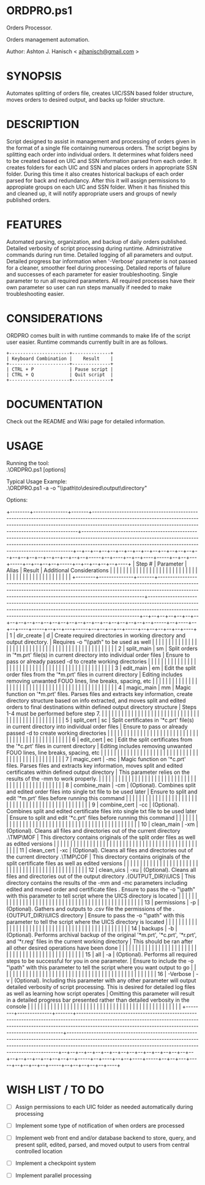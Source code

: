 # **ORDPRO.ps1**  
Orders Processor.  
  
Orders management automation.  

Author: Ashton J. Hanisch < <ajhanisch@gmail.com> >  
  
# **SYNOPSIS**  
Automates splitting of orders file, creates UIC/SSN based folder structure, moves orders to desired output, and backs up folder structure.
  
# **DESCRIPTION**  
Script designed to assist in management and processing of orders given in the format of a single file containing numerous orders. The script begins by splitting each order into individual orders. It determines what folders need to be created based on UIC and SSN information parsed from each order. It creates folders for each UIC and SSN and places orders in appropriate SSN folder. During this time it also creates historical backups of each order parsed for back and redundancy. After this it will assign permissions to appropiate groups on each UIC and SSN folder. When it has finished this and cleaned up, it will notify appropriate users and groups of newly published orders.
    
# **FEATURES**  
Automated parsing, organization, and backup of daily orders published. Detailed verbosity of script processing during runtime. Administrative commands during run time. Detailed logging of all parameters and output. Detailed progress bar information when '-Verbose' parameter is not passed for a cleaner, smoother feel during processing. Detailed reports of failure and successes of each parameter for easier troubleshooting. Single parameter to run all required parameters. All required processes have their own parameter so user can run steps manually if needed to make troubleshooting easier.
      
# **CONSIDERATIONS**  
ORDPRO comes built in with runtime commands to make life of the script user easier. Runtime commands currently built in are as follows.

	+----------------------+--------------+
	| Keyboard Combination |    Result    |
	+----------------------+--------------+
	| CTRL + P             | Pause script |
	| CTRL + Q             | Quit script  |
	+----------------------+--------------+  
    
# **DOCUMENTATION**  
Check out the README and Wiki page for detailed information.

# **USAGE**  
Running the tool:  
.\ORDPRO.ps1 [options]
  
Typical Usage Example:  
.\ORDPRO.ps1 -a -o "\\\path\to\desired\output\directory"
  
Options:   
  
+--------+--------------+-------+------------------------------------------------------------------------------------------------------------------------------------------------------------------------------------------------------------------------------------+--------------------------------------------------------------------------------------------------------------------------------------------------------------------------------------------------------------------------------------+--+--+--+--+--+--+--+--+--+--+--+--+--+--+--+--+--+--+--+--+--+--+--+--+-----+--+----+--+--+----+-----+--+--+---+-----+--+--+--+--+-----+--+--+--+--+--+----+
| Step # |  Parameter   | Alias |                                                                                                               Result                                                                                                               |                                                                                                      Additional Considerations                                                                                                       |  |  |  |  |  |  |  |  |  |  |  |  |  |  |  |  |  |  |  |  |  |  |  |  |     |  |    |  |  |    |     |  |  |   |     |  |  |  |  |     |  |  |  |  |  |    |
+--------+--------------+-------+------------------------------------------------------------------------------------------------------------------------------------------------------------------------------------------------------------------------------------+--------------------------------------------------------------------------------------------------------------------------------------------------------------------------------------------------------------------------------------+--+--+--+--+--+--+--+--+--+--+--+--+--+--+--+--+--+--+--+--+--+--+--+--+-----+--+----+--+--+----+-----+--+--+---+-----+--+--+--+--+-----+--+--+--+--+--+----+
|      1 | dir_create   | d     | Create required directories in working directory and output directory.                                                                                                                                                             | Requires -o "\\\path\" to be used as well                                                                                                                                                                                            |  |  |  |  |  |  |  |  |  |  |  |  |  |  |  |  |  |  |  |  |  |  |  |  |     |  |    |  |  |    |     |  |  |   |     |  |  |  |  |     |  |  |  |  |  |    |
|      2 | split_main   | sm    | Split orders in '*m.prt' file(s) in current directory into individual order files                                                                                                                                                  | Ensure to pass or already passed -d to create working directories                                                                                                                                                                    |  |  |  |  |  |  |  |  |  |  |  |  |  |  |  |  |  |  |  |  |  |  |  |  |     |  |    |  |  |    |     |  |  |   |     |  |  |  |  |     |  |  |  |  |  |    |
|      3 | edit_main    | em    | Edit the split order files from the '*m.prt' files in current directory                                                                                                                                                            | Editing includes removing unwanted FOUO lines, line breaks, spacing, etc                                                                                                                                                             |  |  |  |  |  |  |  |  |  |  |  |  |  |  |  |  |  |  |  |  |  |  |  |  |     |  |    |  |  |    |     |  |  |   |     |  |  |  |  |     |  |  |  |  |  |    |
|      4 | magic_main   | mm    | Magic function on '*m.prt' files. Parses files and extracts key information, create directory structure based on info extracted, and moves split and edited orders to final destinations within defined output directory structure | Steps 1-4 must be performed before step 7.                                                                                                                                                                                           |  |  |  |  |  |  |  |  |  |  |  |  |  |  |  |  |  |  |  |  |  |  |  |  |     |  |    |  |  |    |     |  |  |   |     |  |  |  |  |     |  |  |  |  |  |    |
|      5 | split_cert   | sc    | Split certificates in '*c.prt' file(s) in current directory into individual order files                                                                                                                                            | Ensure to pass or already passed -d to create working directories                                                                                                                                                                    |  |  |  |  |  |  |  |  |  |  |  |  |  |  |  |  |  |  |  |  |  |  |  |  |     |  |    |  |  |    |     |  |  |   |     |  |  |  |  |     |  |  |  |  |  |    |
|      6 | edit_cert    | ec    | Edit the split certificates from the '*c.prt' files in current directory                                                                                                                                                           | Editing includes removing unwanted FOUO lines, line breaks, spacing, etc                                                                                                                                                             |  |  |  |  |  |  |  |  |  |  |  |  |  |  |  |  |  |  |  |  |  |  |  |  |     |  |    |  |  |    |     |  |  |   |     |  |  |  |  |     |  |  |  |  |  |    |
|      7 | magic_cert   | -mc   | Magic function on '*c.prt' files. Parses files and extracts key information, moves split and edited certificates within defined output directory                                                                                   | This parameter relies on the results of the -mm to work properly.                                                                                                                                                                    |  |  |  |  |  |  |  |  |  |  |  |  |  |  |  |  |  |  |  |  |  |  |  |  |     |  |    |  |  |    |     |  |  |   |     |  |  |  |  |     |  |  |  |  |  |    |
|      8 | combine_main | -cm   | (Optional). Combines split and edited order files into single txt file to be used later                                                                                                                                            | Ensure to split and edit '*m.prt' files before running this command                                                                                                                                                                  |  |  |  |  |  |  |  |  |  |  |  |  |  |  |  |  |  |  |  |  |  |  |  |  |     |  |    |  |  |    |     |  |  |   |     |  |  |  |  |     |  |  |  |  |  |    |
|      9 | combine_cert | -cc   | (Optional). Combines split and edited certificate files into single txt file to be used later                                                                                                                                      | Ensure to split and edit '*c.prt' files before running this command                                                                                                                                                                  |  |  |  |  |  |  |  |  |  |  |  |  |  |  |  |  |  |  |  |  |  |  |  |  |     |  |    |  |  |    |     |  |  |   |     |  |  |  |  |     |  |  |  |  |  |    |
|     10 | clean_main   | -xm   | (Optional). Cleans all files and directories out of the current directory .\TMP\MOF                                                                                                                                                | This directory contains originals of the split order files as well as edited versions                                                                                                                                                |  |  |  |  |  |  |  |  |  |  |  |  |  |  |  |  |  |  |  |  |  |  |  |  |     |  |    |  |  |    |     |  |  |   |     |  |  |  |  |     |  |  |  |  |  |    |
|     11 | clean_cert   | -xc   | (Optional). Cleans all files and directories out of the current directory .\TMP\COF                                                                                                                                                | This directory contains originals of the split certificate files as well as edited versions                                                                                                                                          |  |  |  |  |  |  |  |  |  |  |  |  |  |  |  |  |  |  |  |  |  |  |  |  |     |  |    |  |  |    |     |  |  |   |     |  |  |  |  |     |  |  |  |  |  |    |
|     12 | clean_uics   | -xu   | (Optional). Cleans all files and directories out of the output directory .\{OUTPUT_DIR}\UICS                                                                                                                                       | This directory contains the results of the -mm and -mc parameters including edited and moved order and certificate files . Ensure to pass the -o "\\path\" with this parameter to tell script where the UICS directory is located    |  |  |  |  |  |  |  |  |  |  |  |  |  |  |  |  |  |  |  |  |  |  |  |  |     |  |    |  |  |    |     |  |  |   |     |  |  |  |  |     |  |  |  |  |  |    |
|     13 | permissions  | -p    | (Optional). Gathers and outputs to .csv file the permissions of the .\{OUTPUT_DIR}\UICS directory                                                                                                                                  | Ensure to pass the -o "\\path\" with this parameter to tell the script where the UICS directory is located                                                                                                                           |  |  |  |  |  |  |  |  |  |  |  |  |  |  |  |  |  |  |  |  |  |  |  |  |     |  |    |  |  |    |     |  |  |   |     |  |  |  |  |     |  |  |  |  |  |    |
|     14 | backups      | -b    | (Optional). Performs archival backup of the original '*m.prt', '*c.prt', '*r.prt', and '*r.reg' files in the current working directory                                                                                             | This should be ran after all other desired operations have been done                                                                                                                                                                 |  |  |  |  |  |  |  |  |  |  |  |  |  |  |  |  |  |  |  |  |  |  |  |  |     |  |    |  |  |    |     |  |  |   |     |  |  |  |  |     |  |  |  |  |  |    |
|     15 | all          | -a    | (Optional). Performs all required steps to be successful for you in one parameter.                                                                                                                                                 | Ensure to include the -o "\\path\" with this parameter to tell the script where you want output to go                                                                                                                                |  |  |  |  |  |  |  |  |  |  |  |  |  |  |  |  |  |  |  |  |  |  |  |  |     |  |    |  |  |    |     |  |  |   |     |  |  |  |  |     |  |  |  |  |  |    |
|     16 | -Verbose     | -v    | (Optional). Including this parameter with any other parameter will output detailed verbosity of script processing. This is desired for detailed log files as well as learning how script operates                                  | Omitting this parameter will result in a detailed progress bar presented rather than detailed verbosity in the console                                                                                                               |  |  |  |  |  |  |  |  |  |  |  |  |  |  |  |  |  |  |  |  |  |  |  |  |     |  |    |  |  |    |     |  |  |   |     |  |  |  |  |     |  |  |  |  |  |    |
+--------+--------------+-------+------------------------------------------------------------------------------------------------------------------------------------------------------------------------------------------------------------------------------------+--------------------------------------------------------------------------------------------------------------------------------------------------------------------------------------------------------------------------------------+--+--+--+--+--+--+--+--+--+--+--+--+--+--+--+--+--+--+--+--+--+--+--+--+-----+--+----+--+--+----+-----+--+--+---+-----+--+--+--+--+-----+--+--+--+--+--+----+




  
# **WISH LIST / TO DO**  
- [ ] Assign permissions to each UIC folder as needed automatically during processing
- [ ] Implement some type of notification of when orders are processed
- [ ] Implement web front end and/or database backend to store, query, and present split, edited, parsed, and moved output to users from central controlled location
- [ ] Implement a checkpoint system
- [ ] Implement parallel processing
  
